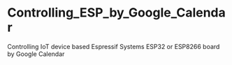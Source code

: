 # Controlling_ESP_by_Google_Calendar
Controlling IoT device based Espressif Systems ESP32 or ESP8266 board by Google Calendar
